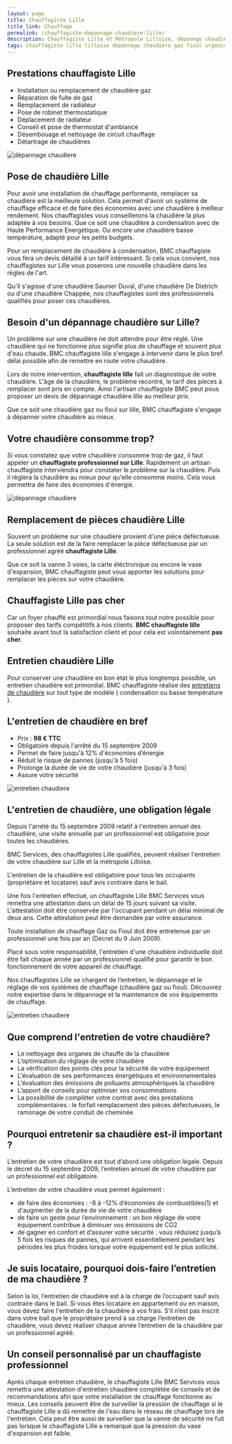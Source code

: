```yaml
---
layout: page
title: Chauffagiste Lille 
title_link: Chauffage
permalink: /chauffagiste-depannage-chaudiere-lille/
description: Chauffagiste Lille et Métropole Lilloise, dépannge chaudière
tags: chauffagiste lille lilloise dépannage chaudiere gaz fioul urgence 
---
```


## Prestations chauffagiste Lille

 - Installation ou remplacement de chaudière gaz
 - Réparation de fuite de gaz
 - Remplacement de radiateur
 - Pose de robinet thermostatique
 - Déplacement de radiateur
 - Conseil et pose de thermostat d'ambiance
 - Désembouage et nettoyage de circuit chauffage
 - Détartrage de chaudières

![dépannage chaudiere](/images/depannage-chaudiere-0.jpg "dépannage chaudiere gaz")

## Pose de chaudière Lille

Pour avoir une installation de chauffage performante, remplacer sa chaudière est la meilleure solution.
Cela permet d'avoir un système de chauffage efficace et de faire des économies avec une chaudière à meilleur rendement.
Nos chauffagistes vous conseillerons la chaudière la plus adaptée à vos besoins.
Que ce soit une chaudière à condensation avec de Haute Performance Energétique.
Ou encore une chaudière basse température, adapté pour les petits budgets.

Pour un remplacement de chaudière à condensation, BMC chauffagiste vous fera un devis détaillé à un tarif intéressant.
Si cela vous convient, nos chauffagistes sur Lille vous poserons une nouvelle chaudière dans les règles de l'art.

Qu'il s'agisse d'une chaudière Saunier Duval, d'une chaudière De Dietrich ou d'une chaudière Chappée, nos chauffagistes sont des professionnels qualifiés pour poser ces chaudières.

## Besoin d'un dépannage chaudière sur Lille?

Un problème sur une chaudière ne doit attendre pour être réglé.
Une chaudière qui ne fonctionne plus signifie plus de chauffage et souvent plus d'eau chaude.
BMC chauffagiste lille s'engage à intervenir dans le plus bref délai possible afin de remettre en route votre chaudière.

Lors de notre intervention, **chauffagiste lille** fait un diagnostique de votre chaudière.
L'âge de la chaudière, le problème recontré, le tarif des pièces à remplacer sont pris en compte.
Ainsi l'artisan chauffagiste BMC peut pous proposer un devis de dépannage chaudière lille au meilleur prix.

Que ce soit une chaudière gaz ou fioul sur lille, BMC chauffagiste s'engage à dépanner votre chaudière au mieux.

## Votre chaudière consomme trop?

Si vous constatez que votre chaudière consomme trop de gaz, il faut appeler un **chauffagiste professionnel sur Lille**.
Rapidement un artisan chauffagiste interviendra pour constater le problème sur la chaudière.
Puis il règlera la chaudière au mieux pour qu'elle consomme moins. 
Cela vous permettra de faire des économies d'énergie.

![dépannage chaudiere](/images/depannage-chaudiere-1.png "dépannage chaudiere gaz")

## Remplacement de pièces chaudière Lille

Souvent un problème sur une chaudière provient d'une pièce déféctueuse.
La seule solution est de la faire remplacer la pièce défectueuse par un professionnel agréé **chauffagiste Lille**.

Que ce soit la vanne 3 voies, la carte éléctronique ou encore le vase d'expansion, BMC chauffagiste peut vous apporter les solutions pour remplacer les pièces sur votre chaudière.

## Chauffagiste Lille pas cher

Car un foyer chauffé est primordial nous faisons tout notre possible pour proposer des tarifs compétitifs à nos clients. **BMC chauffagiste lille** souhaite avant tout la satisfaction client et pour cela est volontairement **pas cher**.

## Entretien chaudière Lille

Pour conserver une chaudière en bon état le plus longtemps possible, un entretien chaudière est primordial.
BMC chauffagiste réalise des [entretiens de chaudière](/entretien-chaudiere-lille/) sur tout type de modèle ( condensation ou basse température ).

## L'entretien de chaudière en bref

 - Prix : **98 € TTC**
 - Obligatoire depuis l'arrêté du 15 septembre 2009
 - Permet de faire jusqu'à 12% d'économies d’énergie
 - Réduit le risque de pannes (jusqu'à 5 fois)
 - Prolonge la durée de vie de votre chaudière (jusqu'à 3 fois)
 - Assure votre sécurité

![entretien chaudiere](/images/entretien-chaudiere-0.jpg "entretien chaudiere gaz")


## L'entretien de chaudière, une obligation légale

Depuis l'arrété du 15 septembre 2009 relatif à l'entretien annuel des chaudière, une visite annuelle par un professionnel est obligatoire pour toutes les chaudières.

BMC Services, des chauffagistes Lille qualifiés, peuvent réaliser l'entretien de votre chaudière sur Lille et la métropole Lilloise.

L'entretien de la chaudière est obligatoire pour tous les occupants (propriétaire et locataire) sauf avis contraire dans le bail.

Une fois l'entretien effectué, un chauffagiste Lille BMC Services vous remettra une attestation dans un délai de 15 jours suivant sa visite. L'attestation doit être conservée par l'occupant pendant un délai minimal de deux ans.
Cette attestation peut être demandée par votre assurance.

Toute installation de chauffage Gaz ou Fioul doit être entretenue par un professionnel une fois par an (Décret du 9 Juin 2009).

Placé sous votre responsabilité, l'entretien d'une chaudière individuelle doit être fait chaque année par un professionnel qualifié pour garantir le bon fonctionnement de votre appareil de chauffage.

Nos chauffagistes Lille se chargent de l’entretien, le dépannage et le réglage de vos systèmes de chauffage (chaudière gaz ou fioul). Découvrez notre expertise dans le dépannage et la maintenance de vos équipements de chauffage.

![entretien chaudiere](/images/entretien-chaudiere-1.jpg "entretien chaudiere gaz")


## Que comprend l'entretien de votre chaudière?

 - Le nettoyage des organes de chauffe de la chaudière
 - L’optimisation du réglage de votre chaudière
 - La vérification des points clés pour la sécurité de votre équipement
 - L'évaluation de ses performances énergétiques et environnementales
 - L'évaluation des émissions de polluants atmosphériques la chaudière
 - L’apport de conseils pour optimiser vos consommations
 - La possibilité de compléter votre contrat avec des prestations complémentaires : le forfait remplacement des pièces défectueuses, le ramonage de votre conduit de cheminée


## Pourquoi entretenir sa chaudière est-il important ?

L’entretien de votre chaudière est tout d’abord une obligation légale. 
Depuis le décret du 15 septembre 2009, l’entretien annuel de votre chaudière par un professionnel est obligatoire.

L’entretien de votre chaudière vous permet également :

 - de faire des économies : -8 à -12% d’économies de combustibles(1) et d'augmenter de la durée de vie de votre chaudière
 - de faire un geste pour l’environnement : un bon réglage de votre équipement contribue à diminuer vos émissions de CO2
 - de gagner en confort et d’assurer votre sécurité : vous réduisez jusqu’à 5 fois les risques de pannes, qui arrivent essentiellement pendant les périodes les plus froides lorsque votre équipement est le plus sollicité.


## Je suis locataire, pourquoi dois-faire l’entretien de ma chaudière ? 

Selon la loi, l’entretien de chaudière est à la charge de l’occupant sauf avis contraire dans le bail.
Si vous êtes locataire en appartement ou en maison, vous devez faire l'entretien de la chaudière à vos frais.
S’il n’est pas inscrit dans votre bail que le propriétaire prend à sa charge l’entretien de chaudière, vous devez réaliser chaque année l’entretien de la chaudière par un professionnel agréé.


## Un conseil personnalisé par un chauffagiste professionnel

Après chaque entretien chaudière, le chauffagiste Lille BMC Services vous remettra une attestation d'entretien chaudière complétée de conseils et de recommandations afin que votre installation de chauffage fonctionne au mieux. 
Les conseils peuvent être de surveiller la pression de chauffage si le chauffagiste Lille a dû remettre de l'eau dans le réseau de chauffage lors de l'entretien.
Cela peut être aussi de surveiller que la vanne de sécurité ne fuit pas lorsque le chauffagiste Lille a remarqué que la pression du vase d'expansion est faible.




